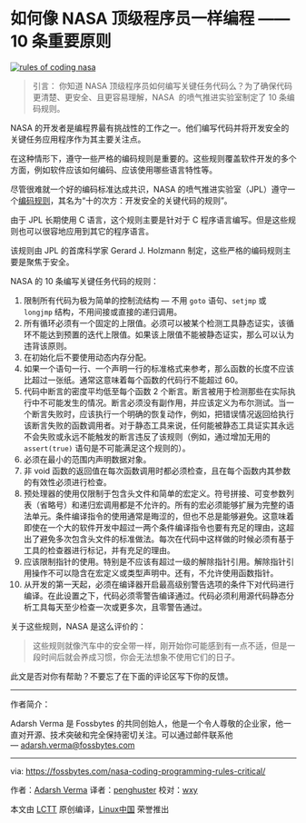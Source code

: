 如何像 NASA 顶级程序员一样编程 —— 10 条重要原则
===

[![rules of coding nasa](http://upload-images.jianshu.io/upload_images/2489863-791757ae6bd313e6.png?imageMogr2/auto-orient/strip%7CimageView2/2/w/1240)][1] 

> 引言： 你知道 NASA 顶级程序员如何编写关键任务代码么？为了确保代码更清楚、更安全、且更容易理解，NASA  的喷气推进实验室制定了 10 条编码规则。

NASA 的开发者是编程界最有挑战性的工作之一。他们编写代码并将开发安全的关键任务应用程序作为其主要关注点。

在这种情形下，遵守一些严格的编码规则是重要的。这些规则覆盖软件开发的多个方面，例如软件应该如何编码、应该使用哪些语言特性等。

尽管很难就一个好的编码标准达成共识，NASA 的喷气推进实验室（JPL）遵守一个[编码规则][2]，其名为“十的次方：开发安全的关键代码的规则”。

由于 JPL 长期使用 C 语言，这个规则主要是针对于 C 程序语言编写。但是这些规则也可以很容地应用到其它的程序语言。

该规则由 JPL 的首席科学家 Gerard J. Holzmann 制定，这些严格的编码规则主要是聚焦于安全。

NASA 的 10 条编写关键任务代码的规则：

1. 限制所有代码为极为简单的控制流结构 — 不用 `goto` 语句、`setjmp` 或 `longjmp` 结构，不用间接或直接的递归调用。
2. 所有循环必须有一个固定的上限值。必须可以被某个检测工具静态证实，该循环不能达到预置的迭代上限值。如果该上限值不能被静态证实，那么可以认为违背该原则。
3. 在初始化后不要使用动态内存分配。
4. 如果一个语句一行、一个声明一行的标准格式来参考，那么函数的长度不应该比超过一张纸。通常这意味着每个函数的代码行不能超过 60。
5. 代码中断言的密度平均低至每个函数 2 个断言。断言被用于检测那些在实际执行中不可能发生的情况。断言必须没有副作用，并应该定义为布尔测试。当一个断言失败时，应该执行一个明确的恢复动作，例如，把错误情况返回给执行该断言失败的函数调用者。对于静态工具来说，任何能被静态工具证实其永远不会失败或永远不能触发的断言违反了该规则（例如，通过增加无用的 `assert(true)` 语句是不可能满足这个规则的）。
6. 必须在最小的范围内声明数据对象。
7. 非 void 函数的返回值在每次函数调用时都必须检查，且在每个函数内其参数的有效性必须进行检查。
8. 预处理器的使用仅限制于包含头文件和简单的宏定义。符号拼接、可变参数列表（省略号）和递归宏调用都是不允许的。所有的宏必须能够扩展为完整的语法单元。条件编译指令的使用通常是晦涩的，但也不总是能够避免。这意味着即使在一个大的软件开发中超过一两个条件编译指令也要有充足的理由，这超出了避免多次包含头文件的标准做法。每次在代码中这样做的时候必须有基于工具的检查器进行标记，并有充足的理由。
9. 应该限制指针的使用。特别是不应该有超过一级的解除指针引用。解除指针引用操作不可以隐含在宏定义或类型声明中。还有，不允许使用函数指针。
10. 从开发的第一天起，必须在编译器开启最高级别警告选项的条件下对代码进行编译。在此设置之下，代码必须零警告编译通过。代码必须利用源代码静态分析工具每天至少检查一次或更多次，且零警告通过。

关于这些规则，NASA 是这么评价的：

> 这些规则就像汽车中的安全带一样，刚开始你可能感到有一点不适，但是一段时间后就会养成习惯，你会无法想象不使用它们的日子。

此文是否对你有帮助？不要忘了在下面的评论区写下你的反馈。

---
作者简介：

Adarsh Verma 是 Fossbytes 的共同创始人，他是一个令人尊敬的企业家，他一直对开源、技术突破和完全保持密切关注。可以通过邮件联系他  — [adarsh.verma@fossbytes.com](mailto:adarsh.verma@fossbytes.com)

------------------

via: https://fossbytes.com/nasa-coding-programming-rules-critical/

作者：[Adarsh Verma][a]
译者：[penghuster](https://github.com/penghuster)
校对：[wxy](https://github.com/wxy)

本文由 [LCTT](https://github.com/LCTT/TranslateProject) 原创编译，[Linux中国](https://linux.cn/) 荣誉推出

[a]:https://fossbytes.com/author/adarsh/
[1]:http://fossbytes.com/wp-content/uploads/2016/06/rules-of-coding-nasa.jpg
[2]:http://pixelscommander.com/wp-content/uploads/2014/12/P10.pdf
[3]:https://fossbytes.com/wp-content/uploads/2016/12/learn-to-code-banner-ad-content-1.png
[4]:http://pixelscommander.com/wp-content/uploads/2014/12/P10.pdf
